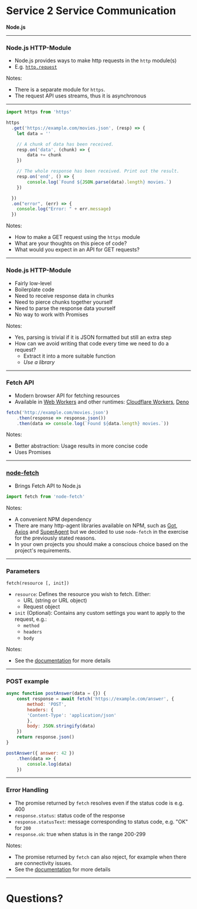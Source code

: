 # Service 2 Service Communication

**Node.js**

<!--
Agenda:
- Node.js HTTP-module
- Fetch API
    - GET with RestTemplate I
    - GET with RestTemplate II
    - POST with RestTemplate I
    - POST with RestTemplate II
- RestTemplate Bean
- RestTemplateBuilder
- Catch the HttpStatusCodeException
- Client-Side Testing
-->

---

### Node.js HTTP-Module

- Node.js provides ways to make http requests in the `http` module(s)
- E.g. [`http.request`](https://nodejs.org/api/http.html#http_http_request_options_callback)

Notes:

- There is a separate module for `https`.
- The request API uses streams, thus it is asynchronous

---

```javascript
import https from 'https'

https
  .get('https://example.com/movies.json', (resp) => {
    let data = ''

    // A chunk of data has been received.
    resp.on('data', (chunk) => {
        data += chunk
    })

    // The whole response has been received. Print out the result.
    resp.on('end', () => {
        console.log(`Found ${JSON.parse(data).length} movies.`)
    })

  })
  .on("error", (err) => {
    console.log("Error: " + err.message)
  })
```

Notes:

- How to make a GET request using the `https` module
- What are your thoughts on this piece of code?
- What would you expect in an API for GET requests?

---

### Node.js HTTP-Module

- Fairly low-level
- Boilerplate code
- Need to receive response data in chunks
- Need to pierce chunks together yourself
- Need to parse the response data yourself
- No way to work with Promises

Notes:

- Yes, parsing is trivial if it is JSON formatted but still an extra step
- How can we avoid writing that code every time we need to do a request?
  - Extract it into a more suitable function
  - _Use a library_

---

### Fetch API

- Modern browser API for fetching resources
- Available in [Web Workers](https://developer.mozilla.org/en-US/docs/Web/API/Web_Workers_API) and other runtimes: [Cloudflare Workers](https://developers.cloudflare.com/workers/runtime-apis/fetch), [Deno](https://doc.deno.land/builtin/stable#fetch)

```javascript
fetch('http://example.com/movies.json')
    .then(response => response.json())
    .then(data => console.log(`Found ${data.length} movies.`))
```

Notes:

- Better abstraction: Usage results in more concise code
- Uses Promises

---

### [node-fetch](https://www.npmjs.com/package/node-fetch)

- Brings Fetch API to Node.js

```javascript
import fetch from 'node-fetch'
```

Notes:

- A convenient NPM dependency
- There are many http-agent libraries available on NPM, such as [Got](https://www.npmjs.com/package/got), [Axios](https://www.npmjs.com/package/axios) and [SuperAgent](https://www.npmjs.com/package/superagent) but we decided to use `node-fetch` in the exercise for the previously stated reasons.
- In your own projects you should make a conscious choice based on the project's requirements.

---

### Parameters

```
fetch(resource [, init])
```

- `resource`: Defines the resource you wish to fetch. Either:
  - URL (string or URL object)
  - Request object
- `init` (Optional): Contains any custom settings you want to apply to the request, e.g.:
  - `method`
  - `headers`
  - `body`

Notes:

- See the [documentation](https://developer.mozilla.org/en-US/docs/Web/API/WindowOrWorkerGlobalScope/fetch) for more details

---

### POST example

```javascript
async function postAnswer(data = {}) {
    const response = await fetch('https://example.com/answer', {
        method: 'POST',
        headers: {
        'Content-Type': 'application/json'
        },
        body: JSON.stringify(data)
    })
    return response.json()
}

postAnswer({ answer: 42 })
    .then(data => {
        console.log(data)
    })

```

---

### Error Handling

- The promise returned by `fetch` resolves even if the status code is e.g. 400
- `response.status`: status code of the response
- `response.statusText`: message corresponding to status code, e.g. "OK" for `200`
- `response.ok`: true when status is in the range 200-299

Notes:

- The promise returned by `fetch` can also reject, for example when there are connectivity issues.
- See the [documentation](https://developer.mozilla.org/en-US/docs/Web/API/Response) for more details

---

# Questions?
